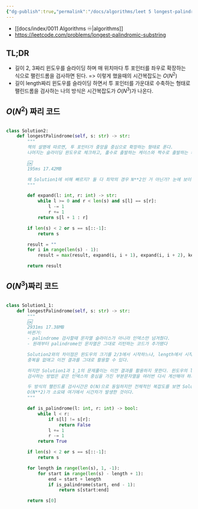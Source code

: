 ```yaml
---
{"dg-publish":true,"permalink":"/docs/algorithms/leet 5 longest-palindrome-substring/","title":"leet 5 longest-palindrome-substring","tags":["string","two_pointers"]}
---
```


- [[docs/index/0011 Algorithms ♾️\|algorithms]]
- <https://leetcode.com/problems/longest-palindromic-substring>

## TL;DR

- 길이 2, 3짜리 윈도우를 슬라이딩 하며 매 위치마다 투 포인터를 좌우로 확장하는 식으로 팰린드롬을 검사하면 된다. => 이렇게 했을때의 시간복잡도는 $O(N^2)$
- 길이 length짜리 윈도우를 슬라이딩 하면서 투 포인터를 가운대로 수축하는 형태로 팰린드롬을 검사하는 나의 방식은 시간복잡도가 $O(N^3)$가 나온다.

## $O(N^2)$ 짜리 코드

```python

class Solution2:
    def longestPalindrome(self, s: str) -> str:
        """
        책의 설명에 따르면, 투 포인터가 중앙을 중심으로 확장하는 형태로 푼다.
        나머지는 슬라이딩 윈도우로 체크하고, 홀수로 출발하는 케이스와 짝수로 출발하는 케이스 모두 다해서 max를 구한다.

        🆗
        195ms 17.42MB

        왜 Solution1에 비해 빠르지? 둘 다 최악의 경우 N**2인 거 아닌가? 눈에 보이는 차이점이라곤 수축과 확장인데,
        """

        def expand(l: int, r: int) -> str:
            while l >= 0 and r < len(s) and s[l] == s[r]:
                l -= 1
                r += 1
            return s[l + 1 : r]

        if len(s) < 2 or s == s[::-1]:
            return s

        result = ""
        for i in range(len(s) - 1):
            result = max(result, expand(i, i + 1), expand(i, i + 2), key=len)

        return result
```

## $O(N^3)$짜리 코드

```python

class Solution1_1:
    def longestPalindrome(self, s: str) -> str:
        """
        🆗
        2931ms 17.38MB
        바뀐거: 
        - palindrome 검사할때 문자열 슬라이스가 아니라 인덱스만 넘겨줬다. 
        - 원래부터 palindrome인 문자열은 그대로 리턴하는 코드가 추가됐다

        Solution2와의 차이점은 윈도우의 크기를 2/3에서 시작하느냐, length에서 시작하느냐에 있다. 윈도우의 크기를 확장하는 방향은 
        중복을 없애고 이전 결과를 그대로 활용할 수 있다.

        하지만 Solution1과 1_1의 문제풀이는 이전 결과를 활용하지 못한다. 윈도우의 length를 먼저 정하고 슬라이딩 하면서 각각에 대하여
        검사하는 방법은 같은 인덱스의 중심을 가진 부분문자열을 여러번 다시 계산해야 하기 때문에 시간복잡도에 N을 더 곱하게 된다.

        두 방식의 팰린드롬 검사시간은 O(N)으로 동일하지만 전체적인 복잡도를 보면 Solution 1과 1_1은 O(N**3)이 소요됐고, Solution2는
        O(N**2)가 소요돼 여기에서 시간차가 발생한 것이다.
        """

        def is_palindrome(l: int, r: int) -> bool:
            while l < r:
                if s[l] != s[r]:
                    return False
                l += 1
                r -= 1
            return True

        if len(s) < 2 or s == s[::-1]:
            return s

        for length in range(len(s), 1, -1):
            for start in range(len(s) - length + 1):
                end = start + length
                if is_palindrome(start, end - 1):
                    return s[start:end]

        return s[0]
```
